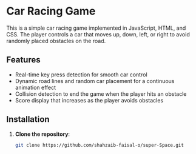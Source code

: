 # Car Racing Game

This is a simple car racing game implemented in JavaScript, HTML, and CSS. The player controls a car that moves up, down, left, or right to avoid randomly placed obstacles on the road.

## Features

- Real-time key press detection for smooth car control
- Dynamic road lines and random car placement for a continuous animation effect
- Collision detection to end the game when the player hits an obstacle
- Score display that increases as the player avoids obstacles

## Installation

1. **Clone the repository**:

   ```bash
   git clone https://github.com/shahzaib-faisal-o/super-Space.git
